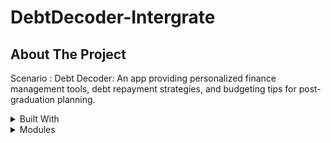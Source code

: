 # DebtDecoder-Intergrate

## About The Project

Scenario : Debt Decoder: An app providing personalized finance management tools, debt repayment strategies, and budgeting tips for post-graduation planning.

<details>

<summary>Built With</summary>

- Kotlin
- Firebase
- Android Studio
  
</details>

<details>

<summary>Modules</summary>

- Login/Register/Forget Password
- Track Income
- Manage Expense
- Manage Debt
- Education Resources

</details>

